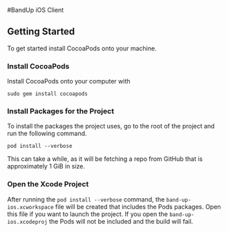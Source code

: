 #BandUp iOS Client
## Getting Started
To get started install CocoaPods onto your machine.

### Install CocoaPods
Install CocoaPods onto your computer with

```sudo gem install cocoapods```

### Install Packages for the Project
To install the packages the project uses, go to the root of the project and run the following command.

```pod install --verbose```

This can take a while, as it will be fetching a repo from GitHub that is approximately 1 GiB in size.

### Open the Xcode Project
After running the ```pod install --verbose``` command, the ```band-up-ios.xcworkspace``` file will be created that includes the Pods packages. Open this file if you want to launch the project. If you open the ```band-up-ios.xcodeproj``` the Pods will not be included and the build will fail.
